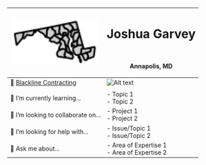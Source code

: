 <div align="left" width="full">

| **<img src="/images/md.svg" alt="Profile Image" width="200">**  | <h1> Joshua Garvey</h1> <br> <p>Annapolis, MD</p>              |
| --------------------------------------------------------------- | -------------------------------------------------------------- |
| 🔭 [Blackline Contracting](https://blackline.joshuagarvey.com/) | <img src="/images/other-image.svg" alt="Alt text" width="300"> |
|                                                                 |
| 🌱 I’m currently learning...                                    | - Topic 1 <br> - Topic 2                                       |
| 👯 I’m looking to collaborate on...                             | - Project 1 <br> - Project 2                                   |
| 🤔 I’m looking for help with...                                 | - Issue/Topic 1 <br> - Issue/Topic 2                           |
| 💬 Ask me about...                                              | - Area of Expertise 1 <br> - Area of Expertise 2               |

</div>
